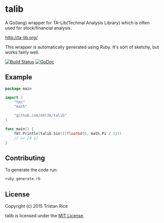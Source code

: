 # talib
A Go(lang) wrapper for TA-Lib(Techinal Analysis Library) which is often used for stock/financial analysis.

http://ta-lib.org/

This wrapper is automatically generated using Ruby. It's sort of sketchy, but works fairly well.

[![Build Status](https://travis-ci.org/d4l3k/talib.svg?branch=master)](https://travis-ci.org/d4l3k/talib)
[![GoDoc](https://godoc.org/github.com/d4l3k/talib?status.svg)](https://godoc.org/github.com/d4l3k/talib)

## Example
```go
package main

import (
	"fmt"
	"math"

	"github.com/d4l3k/talib"
)

func main() {
	fmt.Println(talib.Sin([]float64{0, math.Pi / 2}))
	// => [0 1]
}
```

## Contributing
To generate the code run:
```sh
ruby generate.rb
```

## License
Copyright (c) 2015 Tristan Rice

talib is licensed under the [MIT License](http://opensource.org/licenses/MIT).
